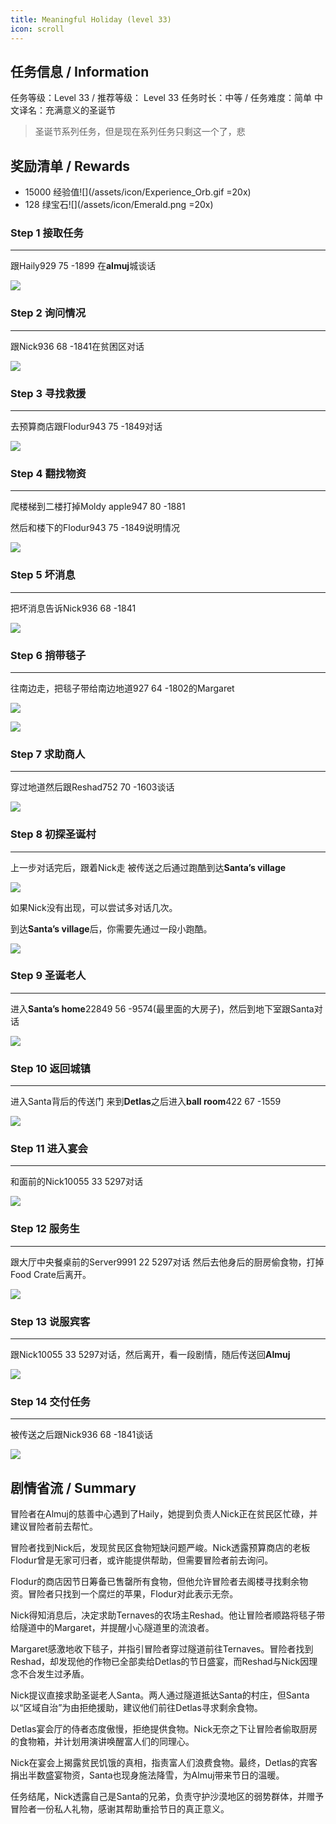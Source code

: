 ```yaml
---
title: Meaningful Holiday (level 33)
icon: scroll
---
```





## 任务信息 / Information
任务等级：Level 33 / 推荐等级： Level 33
任务时长：中等 / 任务难度：简单
中文译名：充满意义的圣诞节

>圣诞节系列任务，但是现在系列任务只剩这一个了，悲

## 奖励清单 / Rewards

+ 15000 经验值![](/assets/icon/Experience_Orb.gif =20x)
+ 128 绿宝石![](/assets/icon/Emerald.png =20x)

### Step 1 接取任务
---
跟<NPC>Haily</NPC><CC>929 75 -1899</CC> 在**almuj**城谈话

![](/assets/img/lv33-1.png)

### Step 2 询问情况
---
跟<NPC>Nick</NPC><CC>936 68 -1841</CC>在贫困区对话

![](/assets/img/lv33-2.png)

### Step 3 寻找救援
---
去预算商店跟<NPC>Flodur</NPC><CC>943 75 -1849</CC>对话

![](/assets/img/lv33-3.png)

### Step 4 翻找物资
--- 
爬楼梯到二楼打掉Moldy apple<CC>947 80 -1881</CC>

然后和楼下的<NPC>Flodur</NPC><CC>943 75 -1849</CC>说明情况

![](/assets/img/lv33-4.png)

### Step 5 坏消息
---
把坏消息告诉<NPC>Nick</NPC><CC>936 68 -1841</CC>

![](/assets/img/lv33-2.png)

### Step 6 捎带毯子
--- 
往南边走，把毯子带给南边地道<CC>927 64 -1802</CC>的<NPC>Margaret</NPC>

![](/assets/img/lv33-5.png)

![](/assets/img/lv33-6.png)

### Step 7 求助商人
--- 
穿过地道然后跟<NPC>Reshad</NPC><CC>752 70 -1603</CC>谈话

![](/assets/img/lv33-7.png)

### Step 8 初探圣诞村
--- 
上一步对话完后，跟着<NPC>Nick</NPC>走 被传送之后通过跑酷到达**Santa’s village**

![](/assets/img/lv33-8.png)

如果<NPC>Nick</NPC>没有出现，可以尝试多对话几次。

到达**Santa’s village**后，你需要先通过一段小跑酷。

![](/assets/img/lv33-9.png)

### Step 9 圣诞老人
--- 
进入**Santa’s home**<CC>22849 56 -9574</CC>(最里面的大房子)，然后到地下室跟<NPC>Santa</NPC>对话

![](/assets/img/lv33-10.png)

### Step 10 返回城镇
--- 
进入<NPC>Santa</NPC>背后的传送门 来到**Detlas**之后进入**ball room**<CC>422 67 -1559</CC>

![](/assets/img/lv33-11.png)

### Step 11 进入宴会
---
和面前的<NPC>Nick</NPC><CC>10055 33 5297</CC>对话

![](/assets/img/lv33-12.png)
### Step 12 服务生
---
跟大厅中央餐桌前的<NPC>Server</NPC><CC>9991 22 5297</CC>对话 然后去他身后的厨房偷食物，打掉<NPC>Food Crate</NPC>后离开。

![](/assets/img/lv33-13.png)

### Step 13 说服宾客
---
跟<NPC>Nick</NPC><CC>10055 33 5297</CC>对话，然后离开，看一段剧情，随后传送回**Almuj**

![](/assets/img/lv33-12.png)

### Step 14 交付任务
---
被传送之后跟<NPC>Nick</NPC><CC>936 68 -1841</CC>谈话

![](/assets/img/lv33-2.png)


## 剧情省流 / Summary
冒险者在Almuj的慈善中心遇到了Haily，她提到负责人Nick正在贫民区忙碌，并建议冒险者前去帮忙。

冒险者找到Nick后，发现贫民区食物短缺问题严峻。Nick透露预算商店的老板Flodur曾是无家可归者，或许能提供帮助，但需要冒险者前去询问。

Flodur的商店因节日筹备已售罄所有食物，但他允许冒险者去阁楼寻找剩余物资。冒险者只找到一个腐烂的苹果，Flodur对此表示无奈。

Nick得知消息后，决定求助Ternaves的农场主Reshad。他让冒险者顺路将毯子带给隧道中的Margaret，并提醒小心隧道里的流浪者。

Margaret感激地收下毯子，并指引冒险者穿过隧道前往Ternaves。冒险者找到Reshad，却发现他的作物已全部卖给Detlas的节日盛宴，而Reshad与Nick因理念不合发生过矛盾。

Nick提议直接求助圣诞老人Santa。两人通过隧道抵达Santa的村庄，但Santa以“区域自治”为由拒绝援助，建议他们前往Detlas寻求剩余食物。

Detlas宴会厅的侍者态度傲慢，拒绝提供食物。Nick无奈之下让冒险者偷取厨房的食物箱，并计划用演讲唤醒富人们的同理心。

Nick在宴会上揭露贫民饥饿的真相，指责富人们浪费食物。最终，Detlas的宾客捐出半数盛宴物资，Santa也现身施法降雪，为Almuj带来节日的温暖。

任务结尾，Nick透露自己是Santa的兄弟，负责守护沙漠地区的弱势群体，并赠予冒险者一份私人礼物，感谢其帮助重拾节日的真正意义。

